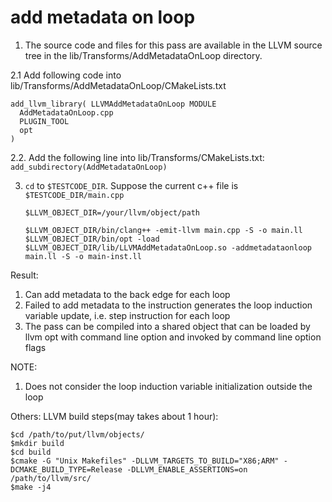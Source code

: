 # add metadata on loop


1. The source code and files for this pass are available in the LLVM source tree in the lib/Transforms/AddMetadataOnLoop directory.

2.1 Add following code into lib/Transforms/AddMetadataOnLoop/CMakeLists.txt
  ```
  add_llvm_library( LLVMAddMetadataOnLoop MODULE
    AddMetadataOnLoop.cpp
    PLUGIN_TOOL
    opt
  )
  ```
  
2.2. Add the following line into lib/Transforms/CMakeLists.txt:
  `add_subdirectory(AddMetadataOnLoop)`
  
  
3. `cd` to `$TESTCODE_DIR`. 
   Suppose the current c++ file is `$TESTCODE_DIR/main.cpp`
   ```
   $LLVM_OBJECT_DIR=/your/llvm/object/path
   
   $LLVM_OBJECT_DIR/bin/clang++ -emit-llvm main.cpp -S -o main.ll
   $LLVM_OBJECT_DIR/bin/opt -load $LLVM_OBJECT_DIR/lib/LLVMAddMetadataOnLoop.so -addmetadataonloop main.ll -S -o main-inst.ll
   ```
   
Result:
   1. Can add metadata to the back edge for each loop
   2. Failed to add metadata to the instruction generates the loop induction variable update, i.e. step instruction for each loop  
   3. The pass can be compiled into a shared object that can be loaded by llvm opt with command line option and invoked by command line option flags

NOTE:
   1. Does not consider the loop induction variable initialization outside the loop
   
Others:
   LLVM build steps(may takes about 1 hour):
   
   ```
   $cd /path/to/put/llvm/objects/
   $mkdir build
   $cd build
   $cmake -G "Unix Makefiles" -DLLVM_TARGETS_TO_BUILD="X86;ARM" -DCMAKE_BUILD_TYPE=Release -DLLVM_ENABLE_ASSERTIONS=on /path/to/llvm/src/
   $make -j4
   ```

